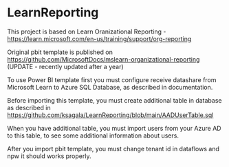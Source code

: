 # LearnReporting

This project is based on Learn Oranizational Reporting - https://learn.microsoft.com/en-us/training/support/org-reporting

Original pbit template is published on https://github.com/MicrosoftDocs/mslearn-organizational-reporting (UPDATE - recently updated after a year)

To use Power BI template first you must configure receive datashare from Microsoft Learn to Azure SQL Database, as described in documentation.

Before importing this template, you must create additional table in database as described in https://github.com/ksagala/LearnReporting/blob/main/AADUserTable.sql

When you have additional table, you must import users from your Azure AD to this table, to see some additional information about users.

After you import pbit template, you must change tenant id in dataflows and npw it should works properly.
